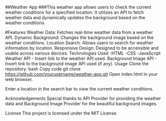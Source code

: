 ##Weather App
###This weather app allows users to check the current weather conditions for a specified location. It utilizes an API to fetch weather data and dynamically updates the background based on the weather conditions.

#Features
Weather Data: Fetches real-time weather data from a weather API.
Dynamic Background: Changes the background image based on the weather conditions.
Location Search: Allows users to search for weather information by location.
Responsive Design: Designed to be accessible and usable across various devices.
Technologies Used
-HTML
-CSS
-JavaScript
Weather API - Insert link to the weather API used.
Background Image API - Insert link to the background image API used (if any).
Usage
Clone the repository:
bash
Copy code
git clone https://github.com/yourusername/weather-app.git
Open index.html in your web browser.

Enter a location in the search bar to view the current weather conditions.


Acknowledgements
Special thanks to API Provider for providing the weather data and Background Image Provider for the beautiful background images.

License
This project is licensed under the MIT License.
